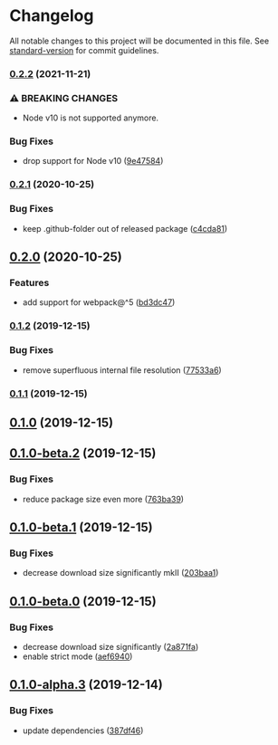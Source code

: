 # Changelog

All notable changes to this project will be documented in this file. See [standard-version](https://github.com/conventional-changelog/standard-version) for commit guidelines.

### [0.2.2](https://github.com/herschel666/exif-loader/compare/v0.2.1...v0.2.2) (2021-11-21)


### ⚠ BREAKING CHANGES

* Node v10 is not supported anymore.

### Bug Fixes

* drop support for Node v10 ([9e47584](https://github.com/herschel666/exif-loader/commit/9e475843ef9ebe7c240e81a2b646854d98927a91))

### [0.2.1](https://github.com/herschel666/exif-loader/compare/v0.2.0...v0.2.1) (2020-10-25)


### Bug Fixes

* keep .github-folder out of released package ([c4cda81](https://github.com/herschel666/exif-loader/commit/c4cda81c653a31c8f542cd3a93aa18f12791a215))

## [0.2.0](https://github.com/herschel666/exif-loader/compare/v0.1.2...v0.2.0) (2020-10-25)


### Features

* add support for webpack@^5 ([bd3dc47](https://github.com/herschel666/exif-loader/commit/bd3dc47d339e758f0a29b191311fc0df3812a287))

### [0.1.2](https://github.com/herschel666/exif-loader/compare/v0.1.1...v0.1.2) (2019-12-15)

### Bug Fixes

- remove superfluous internal file resolution ([77533a6](https://github.com/herschel666/exif-loader/commit/77533a6813707cca19ad3020ab54df280ede9aad))

### [0.1.1](https://github.com/herschel666/exif-loader/compare/v0.1.0...v0.1.1) (2019-12-15)

## [0.1.0](https://github.com/herschel666/exif-loader/compare/v0.1.0-beta.2...v0.1.0) (2019-12-15)

## [0.1.0-beta.2](https://github.com/herschel666/exif-loader/compare/v0.1.0-beta.1...v0.1.0-beta.2) (2019-12-15)

### Bug Fixes

- reduce package size even more ([763ba39](https://github.com/herschel666/exif-loader/commit/763ba39d923db992e1648466cf3711121a3e4f34))

## [0.1.0-beta.1](https://github.com/herschel666/exif-loader/compare/v0.1.0-beta.0...v0.1.0-beta.1) (2019-12-15)

### Bug Fixes

- decrease download size significantly mkII ([203baa1](https://github.com/herschel666/exif-loader/commit/203baa137cff702bd738d7d0e825260e773838c4))

## [0.1.0-beta.0](https://github.com/herschel666/exif-loader/compare/v0.1.0-alpha.3...v0.1.0-beta.0) (2019-12-15)

### Bug Fixes

- decrease download size significantly ([2a871fa](https://github.com/herschel666/exif-loader/commit/2a871fa374f5630c5fe285b02094c25ff32e02a6))
- enable strict mode ([aef6940](https://github.com/herschel666/exif-loader/commit/aef69408d09ccff964a0b3df7143565f85e8a8fa))

## [0.1.0-alpha.3](https://github.com/herschel666/exif-loader/compare/v0.1.0-alpha-2...v0.1.0-alpha.3) (2019-12-14)

### Bug Fixes

- update dependencies ([387df46](https://github.com/herschel666/exif-loader/commit/387df46d757bd5401128236fd934b6a69b440a98))
